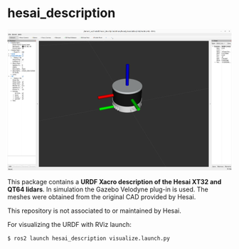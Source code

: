 # hesai_description



![Hesai XT-32](./media/hesai_xt32.png)

This package contains a **URDF Xacro description of the Hesai XT32 and QT64 lidars**. In simulation the Gazebo Velodyne plug-in is used. The meshes were obtained from the original CAD provided by Hesai.

This repository is not associated to or maintained by Hesai.



For visualizing the URDF with RViz launch:

```bash
$ ros2 launch hesai_description visualize.launch.py
```


